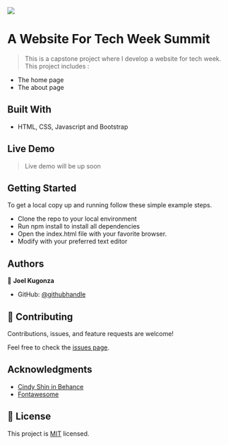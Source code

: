 ![](https://img.shields.io/badge/Microverse-blueviolet)

# A Website For Tech Week Summit

> This is a capstone project where I develop a website for tech week.
> This project includes :
- The home page
- The about page


## Built With

- HTML, CSS, Javascript and Bootstrap


## Live Demo
> Live demo will be up soon

## Getting Started

To get a local copy up and running follow these simple example steps.

- Clone the repo to your local environment
- Run npm install to install all dependencies
- Open the index.html file with your favorite browser.
- Modify with your preferred text editor

## Authors

👤 **Joel Kugonza**

- GitHub: [@githubhandle](https://github.com/Joel-100)

## 🤝 Contributing

Contributions, issues, and feature requests are welcome!

Feel free to check the [issues page](../../issues/).

## Acknowledgments

- [Cindy Shin in Behance](https://www.behance.net/adagio07)
- [Fontawesome](https://fontawesome.com/icons)

## 📝 License

This project is [MIT](./LICENSE) licensed.
